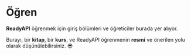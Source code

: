 # Öğren

**ReadyAPI** öğrenmek için giriş bölümleri ve öğreticiler burada yer alıyor.

Burayı, bir **kitap**, bir **kurs**, ve ReadyAPI öğrenmenin **resmi** ve önerilen yolu olarak düşünülebilirsiniz. 😎
